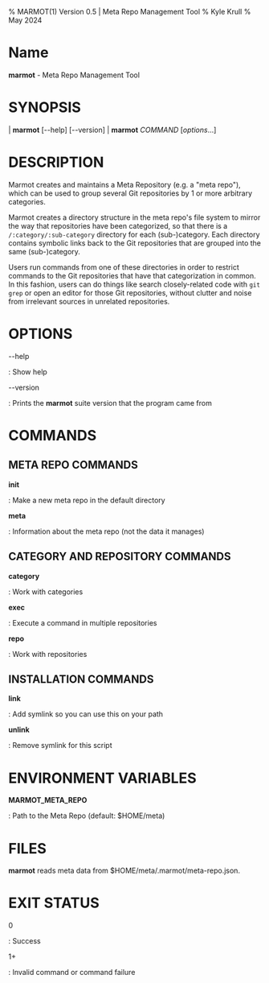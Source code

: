 % MARMOT(1) Version 0.5 | Meta Repo Management Tool
% Kyle Krull
% May 2024

<!---
man-pages reference: https://linux.die.net/man/7/man-pages
-->

# Name

**marmot** - Meta Repo Management Tool

# SYNOPSIS

| **marmot** [-\-help] [-\-version]
| **marmot** *COMMAND* [_options_...]

# DESCRIPTION

Marmot creates and maintains a Meta Repository (e.g. a "meta repo"), which can
be used to group several Git repositories by 1 or more arbitrary categories.

Marmot creates a directory structure in the meta repo's file system to mirror
the way that repositories have been categorized, so that there is a
`/:category/:sub-category` directory for each (sub-)category.  Each directory
contains symbolic links back to the Git repositories that are grouped into
the same (sub-)category.

Users run commands from one of these directories in order to restrict
commands to the Git repositories that have that categorization in common.
In this fashion, users can do things like search closely-related
code with `git grep` or open an editor for those Git repositories, without
clutter and noise from irrelevant sources in unrelated repositories.

# OPTIONS

-\-help

: Show help

-\-version

: Prints the **marmot** suite version that the program came from

# COMMANDS

## META REPO COMMANDS

**init**

: Make a new meta repo in the default directory

**meta**

: Information about the meta repo (not the data it manages)

## CATEGORY AND REPOSITORY COMMANDS

**category**

: Work with categories

**exec**

: Execute a command in multiple repositories

**repo**

: Work with repositories

## INSTALLATION COMMANDS

**link**

: Add symlink so you can use this on your path

**unlink**

: Remove symlink for this script

# ENVIRONMENT VARIABLES

**MARMOT_META_REPO**

: Path to the Meta Repo (default: $HOME/meta)

# FILES

**marmot** reads meta data from $HOME/meta/.marmot/meta-repo.json.

# EXIT STATUS

0

: Success

1+

: Invalid command or command failure
